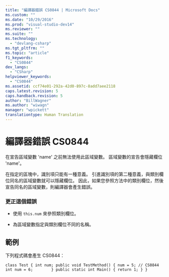 ```yaml
---
title: "編譯器錯誤 CS0844 | Microsoft Docs"
ms.custom: ""
ms.date: "10/29/2016"
ms.prod: "visual-studio-dev14"
ms.reviewer: ""
ms.suite: ""
ms.technology: 
  - "devlang-csharp"
ms.tgt_pltfrm: ""
ms.topic: "article"
f1_keywords: 
  - "CS0844"
dev_langs: 
  - "CSharp"
helpviewer_keywords: 
  - "CS0844"
ms.assetid: ccf74e01-292a-42d0-897c-8add7aee2118
caps.latest.revision: 5
caps.handback.revision: 5
author: "BillWagner"
ms.author: "wiwagn"
manager: "wpickett"
translationtype: Human Translation
---
```

# 編譯器錯誤 CS0844
在宣告區域變數 'name' 之前無法使用此區域變數。 區域變數的宣告會隱藏欄位 'name'。  
  
 在指定的區塊中，識別項只能有一種意義。 引進識別項的第二種意義，與類別欄位同名的區域變數就可以隱藏欄位。 因此，如果您參照方法中的類別欄位，然後宣告同名的區域變數，則編譯器會產生錯誤。  
  
### 更正這個錯誤  
  
-   使用 `this.num` 來參照類別欄位。  
  
-   為區域變數指定與類別欄位不同的名稱。  
  
## 範例  
 下列程式碼會產生 CS0844：  
  
```  
class Test { int num; public void TestMethod() { num = 5; // CS0844 int num = 6;        } public static int Main() { return 1; } }  
```
